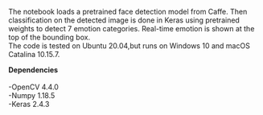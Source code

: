 The notebook loads a pretrained face detection model from Caffe. Then classification on the detected image is done in Keras using pretrained weights to detect 7 emotion categories. Real-time emotion is shown at the top of the bounding box.<br/>
The code is tested on Ubuntu 20.04,but runs on Windows 10 and macOS Catalina 10.15.7.

<b>Dependencies</b><br/><br/>
-OpenCV 4.4.0<br/>
-Numpy 1.18.5<br/>
-Keras 2.4.3
